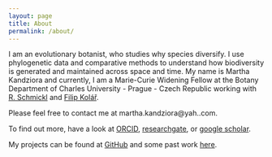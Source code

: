 ```yaml
---
layout: page
title: About
permalink: /about/
---
```


I am an evolutionary botanist, who studies why species diversify. I use phylogenetic data and comparative methods to understand how biodiversity is generated and maintained across space and time.  My name is Martha Kandziora and currently, I am a Marie-Curie Widening Fellow at the Botany Department of Charles University - Prague - Czech Republic working with [R. Schmickl](https://lab-allience.natur.cuni.cz/plantevocytogen/people-research) and [Filip Kolář](https://botany.natur.cuni.cz/ecolgen/filip-kolar).


Please feel free to contact me at martha.kandziora@yah..com.

To find out more, have a look at [ORCID](https://orcid.org/0000-0002-1197-6207), [researchgate](https://www.researchgate.net/profile/Martha_Kandziora), or [google scholar](https://scholar.google.com/citations?user=WQFUrbwAAAAJ&hl=en).

My projects can be found at [GitHub](https://github.com/mkandziora) and some past work [here](https://github.com/McTavishLab/physcraper).
